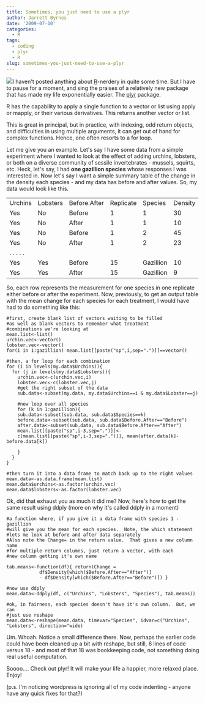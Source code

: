 ```yaml
---
title: Sometimes, you just need to use a plyr
author: Jarrett Byrnes
date: '2009-07-10'
categories:
  - R
tags:
  - coding
  - plyr
  - R
slug: sometimes-you-just-need-to-use-a-plyr
---
```


![](http://plyr.had.co.nz/pliers.png)I haven't posted anything about [R](http://www.r-project.ork)-nerdery in quite some time.  But I have to pause for a moment, and sing the praises of a relatively new package that has made my life exponentially easier.  The [plyr](http://had.co.nz/plyr/) package.

R has the capability to apply a single function to a vector or list using apply or mapply, or their various derivatives.  This returns another vector or list.

This is great in principal, but in practice, with indexing, odd return objects, and difficulties in using multiple arguments, it can get out of hand for complex functions.  Hence, one often resorts to a for loop.

Let me give you an example.  Let's say I have some data from a simple experiment where I wanted to look at the effect of adding urchins, lobsters, or both on a diverse community of sessile invertebrates - mussels, squirts, etc.  Heck, let's say, I had **one gazillion species** whose responses I was interested in.  Now let's say I want a simple summary table of the change in the density each species - and my data has before and after values.  So, my data would look like this.

<table ><tr >

<td >Urchins
</td>
<td >Lobsters
</td>
<td >Before.After
</td>

<td >Replicate
</td>
<td >Species
</td>
<td >Density
</td>
</tr>
<tr >

<td >Yes
</td>
<td >No
</td>
<td >Before
</td>

<td >1
</td>
<td >1
</td>
<td >30
</td>
 </tr>
<tr >
<tr >

<td >Yes
</td>
<td >No
</td>
<td >After
</td>

<td >1
</td>
<td >1
</td>
<td >10
</td>
 </tr>
<tr >
<tr >

<td >Yes
</td>
<td >No
</td>
<td >Before
</td>

<td >1
</td>
<td >2
</td>
<td >45
</td>
 </tr>
<tr >
<tr >

<td >Yes
</td>
<td >No
</td>
<td >After
</td>

<td >1
</td>
<td >2
</td>
<td >23
</td>
 </tr>

<tr >
<td colspan="7" >.
.
.
.
.
</td></tr>
<tr >

<td >Yes
</td>
<td >Yes
</td>
<td >Before
</td>

<td >15
</td>
<td >Gazillion
</td>
<td >10
</td>
 </tr>
<tr >
<tr >

<td >Yes
</td>
<td >Yes
</td>
<td >After
</td>

<td >15
</td>
<td >Gazillion
</td>
<td >9
</td>
 </tr>
</table>

So, each row represents the measurement for one species in one replicate either before or after the experiment.  Now, previously, to get an output table with the mean change for each species for each treatment, I would have had to do something like this:

    #first, create blank list of vectors waiting to be filled
    #as well as blank vectors to remember what treatment
    #combinations we're looking at
    mean.list<-list()
    urchin.vec<-vector()
    lobster.vec<-vector()
    for(i in 1:gazillion) mean.list[[paste("sp",i,sep=".")]]==vector()

    #then, a for loop for each combination
    for (i in levels(my.data$Urchins)){
      for (j in levels(my.data$Lobsters)){
        urchin.vec<-c(urchin.vec,i)
        lobster.vec<-c(lobster.vec,j)
        #get the right subset of the data
        sub.data<-subset(my.data, my.data$Urchins==i & my.data$Lobster==j)

        #now loop over all species
        for (k in 1:gazillion){
        sub.data<-subset(sub.data, sub.data$Species==k)
        before.data<-subset(sub.data, sub.data$Before.After=="Before")
        after.data<-subset(sub.data, sub.data$Before.After=="After")
        mean.list[[paste("sp",i-3,sep=".")]]<-
    	c(mean.list[[paste("sp",i-3,sep=".")]], mean(after.data[k]-before.data[k])

        }
      }
    }

    #then turn it into a data frame to match back up to the right values
    mean.data<-as.data.frame(mean.list)
    mean.data$urchins<-as.factor(urchin.vec)
    mean.data$lobsters<-as.factor(lobster.vec)

Ok, did that exhaust you as much it did me?  Now, here's how to get the same result using ddply (more on why it's called ddply in a moment)

    #a function where, if you give it a data frame with species 1 - gazillion
    #will give you the mean for each species.  Note, the which statement
    #lets me look at before and after data separately
    #Also note the Change= in the return value.  That gives a new column name
    #for multiple return columns, just return a vector, with each
    #new column getting it's own name

    tab.means<-function(df){ return(Change =
    			df$Density[which($Before.After=="After")]
    			- df$Density[which($Before.After=="Before")]) }

    #now use ddply
    mean.data<-ddply(df, c("Urchins", "Lobsters", "Species"), tab.means))

    #ok, in fairness, each species doesn't have it's own column.  But, we can
    #just use reshape
    mean.data<-reshape(mean.data, timevar="Species", idvar=c("Urchins", "Lobsters", direction="wide)

Um.  Whoah.  Notice a small difference there.  Now, perhaps the earlier code could have been cleaned up a bit with reshape, but still, 6 lines of code versus 18 - and most of that 18 was bookkeeping code, not something doing real useful computation.

Soooo.... Check out plyr!  It will make your life a happier, more relaxed place.  Enjoy!

(p.s. I'm noticing wordpress is ignoring all of my code indenting - anyone have any quick fixes for that?)
